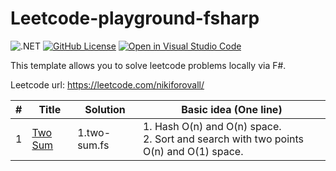 # Leetcode-playground-fsharp

![.NET](https://github.com/NikiforovAll/leetcode-playground-fsharp/workflows/.NET/badge.svg)
[![GitHub License](https://img.shields.io/github/license/nikiforovall/leetcode-playground-fsharp)](./LICENSE.md)
[![Open in Visual Studio Code](https://open.vscode.dev/badges/open-in-vscode.svg)](https://open.vscode.dev/NikiforovAll/leetcode-playground-fsharp)

This template allows you to solve leetcode problems locally via F#.

Leetcode url: <https://leetcode.com/nikiforovall/>

| # | Title | Solution | Basic idea (One line) |
|---| ----- | -------- | --------------------- |
| 1 | [Two Sum](https://leetcode.com/problems/two-sum/) | 1.two-sum.fs | 1. Hash O(n) and O(n) space.<br/>2. Sort and search with two points O(n) and O(1) space. |
